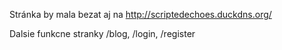 Stránka by mala bezat aj na http://scriptedechoes.duckdns.org/

Dalsie funkcne stranky /blog, /login, /register
